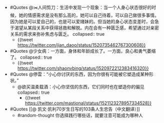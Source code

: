 - #Quotes @✂️人间剪刀：生活中发现一个现象：当一个人身心状态很好的时候，她的情感需求是没有那么高的，她可以自己待着，可以自己做很多事情。因为她是可以爱自己的，也是可以爱媎妹的。但当她的身心状态变差时，会急于渴望从某段关系中获得拯救和解脱。内在会有一种匮乏感，希望通过对亲密关系的需求来弥补焦虑与匮乏。
  collapsed:: true
	- {{tweet https://twitter.com/jian_daoo/status/1520735462767300608}}
- #Quotes @少女病：一方面，身体和年龄成长了。一方面，良心和勇气萎缩了。
  collapsed:: true
	- {{tweet https://twitter.com/shaonvbing/status/1520972212383416320}}
- #Quotes @停雲：“小心你讨厌的东西，因为你很有可能被它塑造成某种形状。”
	- @欲买温柔载酒：小心你坚信的东西，它们同时也在塑造你的偏见
	  collapsed:: true
		- {{tweet https://twitter.com/mastional/status/1521123278957334528}}
- #Quotes [[@ 凯文·凯利70岁生日写的103条人生忠告（中文翻译）]]
	- #random-thought 你选择践行哪些话，就要注意可能成为哪种人